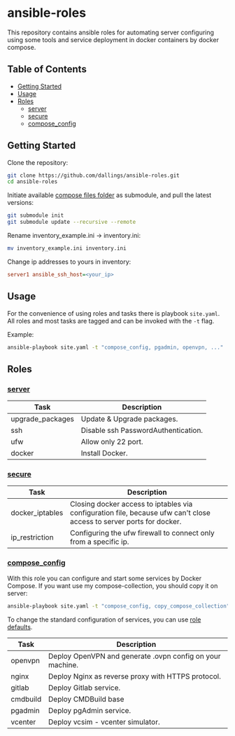 # ansible-roles

This repository contains ansible roles for automating server configuring using some tools and service deployment in docker containers by docker compose.

## Table of Contents

- [Getting Started](#getting-started)
- [Usage](#usage)
- [Roles](#roles)
	- [server](#server)
	- [secure](#secure)
	- [compose\_config](#compose_config)

## Getting Started

Clone the repository:

```bash
git clone https://github.com/dallings/ansible-roles.git
cd ansible-roles
```

Initiate available [compose files folder](roles/compose_config/files/compose-collection/) as submodule, and pull the latest versions:

```bash
git submodule init
git submodule update --recursive --remote
```

Rename inventory_example.ini -> inventory.ini:

```bash
mv inventory_example.ini inventory.ini
```

Change ip addresses to yours in inventory:

```ini
server1 ansible_ssh_host=<your_ip>
```

## Usage

For the convenience of using roles and tasks there is playbook `site.yaml`. All roles and most tasks are tagged and can be invoked with the `-t` flag.

Example:

```bash
ansible-playbook site.yaml -t "compose_config, pgadmin, openvpn, ..."
```

## Roles

### [server](roles/server)

| Task      	   | Description      		             |
| ---------------- | ----------------------------------- |
| upgrade_packages | Update & Upgrade packages.          |
| ssh    	       | Disable ssh PasswordAuthentication. |
| ufw  	           | Allow only 22 port.                 |
| docker           | Install Docker.                     |


### [secure](roles/secure)

| Task      	   | Description      		                                                                                              |
| ---------------- | -------------------------------------------------------------------------------------------------------------------- |
| docker_iptables  | Сlosing docker access to iptables via configuration file, because ufw can't close access to server ports for docker. |
| ip_restriction   | Configuring the ufw firewall to connect only from a specific ip.                                                     |

### [compose_config](roles/compose_config)

With this role you can configure and start some services by Docker Compose. If you want use my compose-collection, you should copy it on server:

```bash
ansible-playbook site.yaml -t "compose_config, copy_compose_collection"
```

To change the standard configuration of services, you can use [role defaults](roles/compose_config/defaults/main.yaml).

| Task     | Description      		                                   |
| -------- | --------------------------------------------------------- |
| openvpn  | Deploy OpenVPN and generate .ovpn config on your machine. |
| nginx    | Deploy Nginx as reverse proxy with HTTPS protocol.        |
| gitlab   | Deploy Gitlab service.                                    |
| cmdbuild | Deploy CMDBuild base                                      |
| pgadmin  | Deploy pgAdmin service.                                   |
| vcenter  | Deploy vcsim - vcenter simulator.                         |